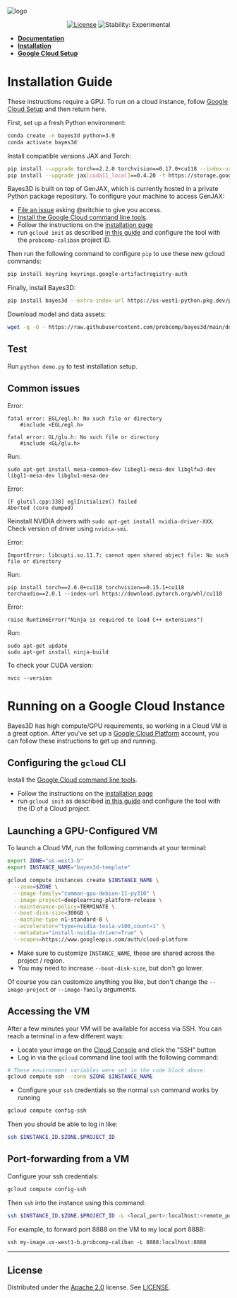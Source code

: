 ![logo][logo]

<div align="center">

[![License][license]][license-url]
![Stability: Experimental][experimental-badge]

</div>

- **[Documentation](https://probcomp.github.io/bayes3d/)**
- **[Installation](#installation-guide)**
- **[Google Cloud Setup](#running-on-a-google-cloud-instance)**

# Installation Guide

These instructions require a GPU. To run on a cloud instance, follow [Google Cloud Setup](#running-on-a-google-cloud-instance) and then return here. 

First, set up a fresh Python environment:

```bash
conda create -n bayes3d python=3.9
conda activate bayes3d
```

Install compatible versions JAX and Torch:

```bash
pip install --upgrade torch==2.2.0 torchvision==0.17.0+cu118 --index-url https://download.pytorch.org/whl/cu118
pip install --upgrade jax[cuda11_local]==0.4.20 -f https://storage.googleapis.com/jax-releases/jax_cuda_releases.html
```

Bayes3D is built on top of GenJAX, which is currently hosted in a private Python
package repository. To configure your machine to access GenJAX:

- [File an issue](https://github.com/probcomp/bayes3d/issues/new) asking @sritchie to give you access.
- [Install the Google Cloud command line tools](https://cloud.google.com/sdk/docs/install).
- Follow the instructions on the [installation page](https://cloud.google.com/sdk/docs/install)
- run `gcloud init` as described [in this
  guide](https://cloud.google.com/sdk/docs/initializing) and configure the tool
  with the `probcomp-caliban` project ID.

Then run the following command to configure `pip` to use these new gcloud
commands:

```bash
pip install keyring keyrings.google-artifactregistry-auth
```

Finally, install Bayes3D:

```bash
pip install bayes3d --extra-index-url https://us-west1-python.pkg.dev/probcomp-caliban/probcomp/simple/
```

Download model and data assets:

```bash
wget -q -O - https://raw.githubusercontent.com/probcomp/bayes3d/main/download.sh | bash
```

## Test

Run `python demo.py` to test installation setup.

## Common issues

Error:
```
fatal error: EGL/egl.h: No such file or directory
    #include <EGL/egl.h>

fatal error: GL/glu.h: No such file or directory
    #include <GL/glu.h>
```
Run:
```
sudo apt-get install mesa-common-dev libegl1-mesa-dev libglfw3-dev libgl1-mesa-dev libglu1-mesa-dev
```

Error:
```
[F glutil.cpp:338] eglInitialize() failed
Aborted (core dumped)
```
Reinstall NVIDIA drivers with `sudo apt-get install nvidia-driver-XXX`. Check version of driver using `nvidia-smi`.

Error:
```
ImportError: libcupti.so.11.7: cannot open shared object file: No such file or directory
```
Run:
```
pip install torch==2.0.0+cu118 torchvision==0.15.1+cu118 torchaudio==2.0.1 --index-url https://download.pytorch.org/whl/cu118
```

Error:
```
raise RuntimeError("Ninja is required to load C++ extensions")
```
Run:
```
sudo apt-get update
sudo apt-get install ninja-build
```

To check your CUDA version:
```
nvcc --version
```
# Running on a Google Cloud Instance

Bayes3D has high compute/GPU requirements, so working in a Cloud VM is a great option. After you've set up a [Google Cloud Platform]([url](https://cloud.google.com)) account, you can follow these instructions to get up and running.

## Configuring the `gcloud` CLI

Install the [Google Cloud command line
tools](https://cloud.google.com/sdk/docs/install).

- Follow the instructions on the [installation page](https://cloud.google.com/sdk/docs/install)
- run `gcloud init` as described [in this guide](https://cloud.google.com/sdk/docs/initializing) and configure the tool with the ID of a Cloud project.

## Launching a GPU-Configured VM

To launch a Cloud VM, run the following commands at your terminal:

```bash
export ZONE="us-west1-b"
export INSTANCE_NAME="bayes3d-template"

gcloud compute instances create $INSTANCE_NAME \
  --zone=$ZONE \
  --image-family="common-gpu-debian-11-py310" \
  --image-project=deeplearning-platform-release \
  --maintenance-policy=TERMINATE \
  --boot-disk-size=300GB \
  --machine-type n1-standard-8 \
  --accelerator="type=nvidia-tesla-v100,count=1" \
  --metadata="install-nvidia-driver=True" \
  --scopes=https://www.googleapis.com/auth/cloud-platform
```

- Make sure to customize `INSTANCE_NAME`, these are shared across the project / region.
- You may need to increase `--boot-disk-size`, but don't go lower.

Of course you can customize anything you like, but don't change the
`--image-project` or `--image-family` arguments.

## Accessing the VM

After a few minutes your VM will be available for access via SSH. You can reach
a terminal in a few different ways:

- Locate your image on the [Cloud
  Console](https://console.cloud.google.com/compute/instances) and click the
  "SSH" button
- Log in via the `gcloud` command line tool with the following command:

```bash
# These environment variables were set in the code block above:
gcloud compute ssh --zone $ZONE $INSTANCE_NAME
```

- Configure your `ssh` credentials so the normal `ssh` command works by running

```bash
gcloud compute config-ssh
```

Then you should be able to log in like:

```bash
ssh $INSTANCE_ID.$ZONE.$PROJECT_ID
```

## Port-forwarding from a VM

Configure your ssh credentials:

```bash
gcloud compute config-ssh
```

Then `ssh` into the instance using this command:

```bash
ssh $INSTANCE_ID.$ZONE.$PROJECT_ID -L <local_port>:localhost:<remote_port>
```

For example, to forward port 8888 on the VM to my local port 8888:

```
ssh my-image.us-west1-b.probcomp-caliban -L 8888:localhost:8888
```

---
## License

Distributed under the [Apache 2.0](LICENSE) license. See [LICENSE](LICENSE).

[experimental-badge]: https://img.shields.io/badge/stability-experimental-orange.svg
[license-url]: LICENSE
[license]: https://img.shields.io/badge/License-Apache_2.0-brightgreen.svg
[logo]: https://github.com/probcomp/bayes3d/assets/66085644/bf4e3d42-2d70-40fa-b980-04bd4e18bf2b
